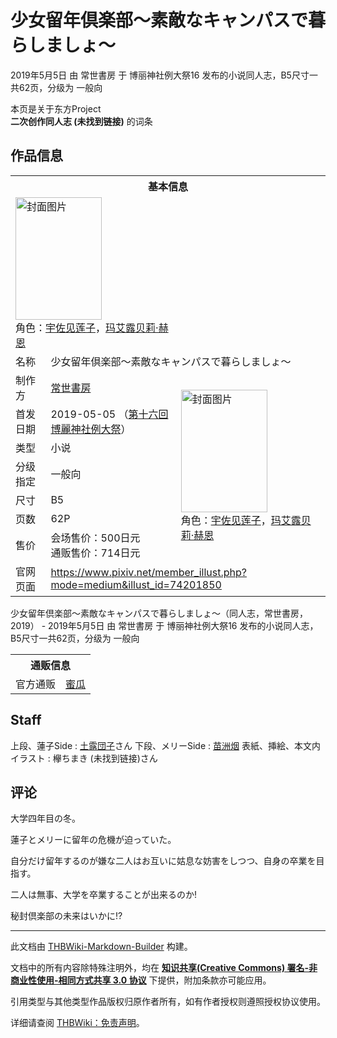 # 少女留年倶楽部～素敵なキャンパスで暮らしましょ～

<!-- source html: G:\repos\THBWiki-Markdown-Builder\THBWikiMarkdown\Temp\main\7\7c\ns0%3A%E5%B0%91%E5%A5%B3%E7%95%99%E5%B9%B4%E5%80%B6%E6%A5%BD%E9%83%A8%EF%BD%9E%E7%B4%A0%E6%95%B5%E3%81%AA%E3%82%AD%E3%83%A3%E3%83%B3%E3%83%91%E3%82%B9%E3%81%A7%E6%9A%AE%E3%82%89%E3%81%97%E3%81%BE%E3%81%97%E3%82%87%EF%BD%9E.html -->

2019年5月5日 由 常世書房 于 博丽神社例大祭16 发布的小说同人志，B5尺寸一共62页，分级为 一般向

本页是关于东方Project  
 **二次创作同人志 (未找到链接)** 的词条
## 作品信息

<table><tbody><tr><th colspan="3">基本信息</th></tr><tr><td class="cover-artwork-mobile" colspan="2"><a href="./文件-少女留年倶楽部～素敵なキャンパスで暮らしましょ～封面.jpg.md" class="image" title="封面图片"><img alt="封面图片" src="https://upload.thwiki.cc/thumb/e/e1/%E5%B0%91%E5%A5%B3%E7%95%99%E5%B9%B4%E5%80%B6%E6%A5%BD%E9%83%A8%EF%BD%9E%E7%B4%A0%E6%95%B5%E3%81%AA%E3%82%AD%E3%83%A3%E3%83%B3%E3%83%91%E3%82%B9%E3%81%A7%E6%9A%AE%E3%82%89%E3%81%97%E3%81%BE%E3%81%97%E3%82%87%EF%BD%9E%E5%B0%81%E9%9D%A2.jpg/138px-%E5%B0%91%E5%A5%B3%E7%95%99%E5%B9%B4%E5%80%B6%E6%A5%BD%E9%83%A8%EF%BD%9E%E7%B4%A0%E6%95%B5%E3%81%AA%E3%82%AD%E3%83%A3%E3%83%B3%E3%83%91%E3%82%B9%E3%81%A7%E6%9A%AE%E3%82%89%E3%81%97%E3%81%BE%E3%81%97%E3%82%87%EF%BD%9E%E5%B0%81%E9%9D%A2.jpg" decoding="async" loading="lazy" width="138" height="196" srcset="https://upload.thwiki.cc/thumb/e/e1/%E5%B0%91%E5%A5%B3%E7%95%99%E5%B9%B4%E5%80%B6%E6%A5%BD%E9%83%A8%EF%BD%9E%E7%B4%A0%E6%95%B5%E3%81%AA%E3%82%AD%E3%83%A3%E3%83%B3%E3%83%91%E3%82%B9%E3%81%A7%E6%9A%AE%E3%82%89%E3%81%97%E3%81%BE%E3%81%97%E3%82%87%EF%BD%9E%E5%B0%81%E9%9D%A2.jpg/207px-%E5%B0%91%E5%A5%B3%E7%95%99%E5%B9%B4%E5%80%B6%E6%A5%BD%E9%83%A8%EF%BD%9E%E7%B4%A0%E6%95%B5%E3%81%AA%E3%82%AD%E3%83%A3%E3%83%B3%E3%83%91%E3%82%B9%E3%81%A7%E6%9A%AE%E3%82%89%E3%81%97%E3%81%BE%E3%81%97%E3%82%87%EF%BD%9E%E5%B0%81%E9%9D%A2.jpg 1.5x, https://upload.thwiki.cc/thumb/e/e1/%E5%B0%91%E5%A5%B3%E7%95%99%E5%B9%B4%E5%80%B6%E6%A5%BD%E9%83%A8%EF%BD%9E%E7%B4%A0%E6%95%B5%E3%81%AA%E3%82%AD%E3%83%A3%E3%83%B3%E3%83%91%E3%82%B9%E3%81%A7%E6%9A%AE%E3%82%89%E3%81%97%E3%81%BE%E3%81%97%E3%82%87%EF%BD%9E%E5%B0%81%E9%9D%A2.jpg/276px-%E5%B0%91%E5%A5%B3%E7%95%99%E5%B9%B4%E5%80%B6%E6%A5%BD%E9%83%A8%EF%BD%9E%E7%B4%A0%E6%95%B5%E3%81%AA%E3%82%AD%E3%83%A3%E3%83%B3%E3%83%91%E3%82%B9%E3%81%A7%E6%9A%AE%E3%82%89%E3%81%97%E3%81%BE%E3%81%97%E3%82%87%EF%BD%9E%E5%B0%81%E9%9D%A2.jpg 2x" data-file-width="1512" data-file-height="2150"></a><div class="cover-char">角色：<a href="./宇佐见莲子.md" title="宇佐见莲子">宇佐见莲子</a>，<a href="./玛艾露贝莉·赫恩.md" title="玛艾露贝莉·赫恩">玛艾露贝莉·赫恩</a></div></td>
</tr><tr><td class="label">名称</td><td colspan="2"> 少女留年倶楽部～素敵なキャンパスで暮らしましょ～ </td></tr><tr><td class="label">制作方</td><td><a href="./常世書房.md" title="常世書房">常世書房</a></td><td class="cover-artwork" rowspan="7" style="min-width:196px;"><a href="./文件-少女留年倶楽部～素敵なキャンパスで暮らしましょ～封面.jpg.md" class="image" title="封面图片"><img alt="封面图片" src="https://upload.thwiki.cc/thumb/e/e1/%E5%B0%91%E5%A5%B3%E7%95%99%E5%B9%B4%E5%80%B6%E6%A5%BD%E9%83%A8%EF%BD%9E%E7%B4%A0%E6%95%B5%E3%81%AA%E3%82%AD%E3%83%A3%E3%83%B3%E3%83%91%E3%82%B9%E3%81%A7%E6%9A%AE%E3%82%89%E3%81%97%E3%81%BE%E3%81%97%E3%82%87%EF%BD%9E%E5%B0%81%E9%9D%A2.jpg/138px-%E5%B0%91%E5%A5%B3%E7%95%99%E5%B9%B4%E5%80%B6%E6%A5%BD%E9%83%A8%EF%BD%9E%E7%B4%A0%E6%95%B5%E3%81%AA%E3%82%AD%E3%83%A3%E3%83%B3%E3%83%91%E3%82%B9%E3%81%A7%E6%9A%AE%E3%82%89%E3%81%97%E3%81%BE%E3%81%97%E3%82%87%EF%BD%9E%E5%B0%81%E9%9D%A2.jpg" decoding="async" loading="lazy" width="138" height="196" srcset="https://upload.thwiki.cc/thumb/e/e1/%E5%B0%91%E5%A5%B3%E7%95%99%E5%B9%B4%E5%80%B6%E6%A5%BD%E9%83%A8%EF%BD%9E%E7%B4%A0%E6%95%B5%E3%81%AA%E3%82%AD%E3%83%A3%E3%83%B3%E3%83%91%E3%82%B9%E3%81%A7%E6%9A%AE%E3%82%89%E3%81%97%E3%81%BE%E3%81%97%E3%82%87%EF%BD%9E%E5%B0%81%E9%9D%A2.jpg/207px-%E5%B0%91%E5%A5%B3%E7%95%99%E5%B9%B4%E5%80%B6%E6%A5%BD%E9%83%A8%EF%BD%9E%E7%B4%A0%E6%95%B5%E3%81%AA%E3%82%AD%E3%83%A3%E3%83%B3%E3%83%91%E3%82%B9%E3%81%A7%E6%9A%AE%E3%82%89%E3%81%97%E3%81%BE%E3%81%97%E3%82%87%EF%BD%9E%E5%B0%81%E9%9D%A2.jpg 1.5x, https://upload.thwiki.cc/thumb/e/e1/%E5%B0%91%E5%A5%B3%E7%95%99%E5%B9%B4%E5%80%B6%E6%A5%BD%E9%83%A8%EF%BD%9E%E7%B4%A0%E6%95%B5%E3%81%AA%E3%82%AD%E3%83%A3%E3%83%B3%E3%83%91%E3%82%B9%E3%81%A7%E6%9A%AE%E3%82%89%E3%81%97%E3%81%BE%E3%81%97%E3%82%87%EF%BD%9E%E5%B0%81%E9%9D%A2.jpg/276px-%E5%B0%91%E5%A5%B3%E7%95%99%E5%B9%B4%E5%80%B6%E6%A5%BD%E9%83%A8%EF%BD%9E%E7%B4%A0%E6%95%B5%E3%81%AA%E3%82%AD%E3%83%A3%E3%83%B3%E3%83%91%E3%82%B9%E3%81%A7%E6%9A%AE%E3%82%89%E3%81%97%E3%81%BE%E3%81%97%E3%82%87%EF%BD%9E%E5%B0%81%E9%9D%A2.jpg 2x" data-file-width="1512" data-file-height="2150"></a><div class="cover-char">角色：<a href="./宇佐见莲子.md" title="宇佐见莲子">宇佐见莲子</a>，<a href="./玛艾露贝莉·赫恩.md" title="玛艾露贝莉·赫恩">玛艾露贝莉·赫恩</a></div></td>
</tr><tr><td class="label">首发日期</td><td>2019-05-05&#160;（<a href="/展会作品列表?e=%E5%8D%9A%E4%B8%BD%E7%A5%9E%E7%A4%BE%E4%BE%8B%E5%A4%A7%E7%A5%AD%2316">第十六回 博麗神社例大祭</a>）</td></tr><tr><td class="label">类型</td><td>小说</td></tr><tr><td class="label">分级指定</td><td>一般向</td></tr><tr><td class="label">尺寸</td><td>B5</td></tr><tr><td class="label">页数</td><td>62P</td></tr><tr><td class="label">售价</td><td>会场售价：500日元<br>通贩售价：714日元</td></tr>
<tr><td class="label">官网页面</td><td colspan="2"><a rel="nofollow" class="external free" href="https://www.pixiv.net/member_illust.php?mode=medium&amp;illust_id=74201850">https://www.pixiv.net/member_illust.php?mode=medium&amp;illust_id=74201850</a></td></tr></tbody></table>

少女留年倶楽部～素敵なキャンパスで暮らしましょ～（同人志，常世書房，2019） - 2019年5月5日 由 常世書房 于 博丽神社例大祭16 发布的小说同人志，B5尺寸一共62页，分级为 一般向

<table><tbody><tr><th colspan="3">通贩信息</th></tr><tr><td class="label">官方通贩</td><td colspan="2"><a rel="nofollow" class="external text" href="https://www.melonbooks.co.jp/detail/detail.php?product_id=497379">蜜瓜</a></td></tr></tbody></table>


## Staff
上段、蓮子Side
: [土露団子](./土露団子.md)さん
下段、メリーSide
: [苗洲烟](./苗洲烟.md)
表紙、挿絵、本文内イラスト
: 欅ちまき (未找到链接)さん

## 评论

  
大学四年目の冬。  

蓮子とメリーに留年の危機が迫っていた。  

自分だけ留年するのが嫌な二人はお互いに姑息な妨害をしつつ、自身の卒業を目指す。  

二人は無事、大学を卒業することが出来るのか!  

秘封倶楽部の未来はいかに!?
  







---

此文档由 [THBWiki-Markdown-Builder](https://github.com/Delsin-Yu/THBWiki-Markdown-Builder) 构建。

文档中的所有内容除特殊注明外，均在 [**知识共享(Creative Commons) 署名-非商业性使用-相同方式共享 3.0 协议**](https://creativecommons.org/licenses/by-sa/3.0/deed.zh-hans) 下提供，附加条款亦可能应用。

引用类型与其他类型作品版权归原作者所有，如有作者授权则遵照授权协议使用。

详细请查阅 [THBWiki：免责声明](https://thbwiki.cc/THBWiki:%E5%85%8D%E8%B4%A3%E5%A3%B0%E6%98%8E)。

